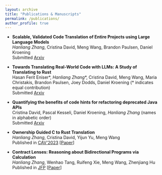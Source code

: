 ```yaml
---
layout: archive
title: "Publications & Manuscripts"
permalink: /publications/
author_profile: true
---
```


* __Scalable, Validated Code Translation of Entire Projects using Large Language Models__\
  _Hanliang Zhang_, Cristina David, Meng Wang, Brandon Paulsen, Daniel Kroening\
  Submitted [Arxiv](https://arxiv.org/abs/2412.08035)

* __Towards Translating Real-World Code with LLMs: A Study of Translating to Rust__\
  Hasan Ferit Eniser\*, _Hanliang Zhang_\*, Cristina David, Meng Wang, Maria Christakis, Brandon Paulsen, Joey Dodds, Daniel Kroening (* indicates equal contribution)\
  Submitted [Arxiv](https://arxiv.org/abs/2405.11514)

* __Quantifying the benefits of code hints for refactoring deprecated Java APIs__\
  Cristina David, Pascal Kesseli, Daniel Kroening, _Hanliang Zhang_ (names in alphabetic order)\
  Submitted [Arxiv](https://arxiv.org/abs/2412.08041)

* __Ownership Guided C to Rust Translation__\
  _Hanliang Zhang_, Cristina David, Yijun Yu, Meng Wang\
  Published in [CAV'2023](http://www.i-cav.org/2023/) [[Paper](http://KomaEc.github.io/files/ownership.pdf)]

* __Contract Lenses: Reasoning about Bidirectional Programs via Calculation__\
  _Hanliang Zhang_, Wenhao Tang, Ruifeng Xie, Meng Wang, Zhenjiang Hu\
  Published in [JFP](https://www.cambridge.org/core/journals/journal-of-functional-programming/article/contract-lenses-reasoning-about-bidirectional-programs-via-calculation/43F612938DAA399A9D35193FB6278F56) [[Paper](http://KomaEc.github.io/files/contractlens.pdf)]

<!-- {% if author.googlescholar %}
  You can also find my articles on <u><a href="{{author.googlescholar}}">my Google Scholar profile</a>.</u>
{% endif %}

{% include base_path %}

{% for post in site.publications reversed %}
  {% include archive-single.html %}
{% endfor %} -->
